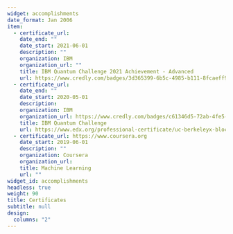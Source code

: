 ```yaml
---
widget: accomplishments
date_format: Jan 2006
item:
  - certificate_url: 
    date_end: ""
    date_start: 2021-06-01
    description: ""
    organization: IBM
    organization_url: ""
    title: IBM Quantum Challenge 2021 Achievement - Advanced
    url: https://www.credly.com/badges/3d365399-6b5c-4985-b111-8fcaeff984eb?source=linked_in_profile
  - certificate_url: 
    date_end: ""
    date_start: 2020-05-01
    description: 
    organization: IBM
    organization_url: https://www.credly.com/badges/c61346d5-72ab-4fe5-84d6-8270511e5df0/linked_in_profile
    title: IBM Quantum Challenge
    url: https://www.edx.org/professional-certificate/uc-berkeleyx-blockchain-fundamentals
  - certificate_url: https://www.coursera.org
    date_start: 2019-06-01
    description: ""
    organization: Coursera
    organization_url: 
    title: Machine Learning
    url: ""
widget_id: accomplishments
headless: true
weight: 90
title: Certificates
subtitle: null
design:
  columns: "2"
---
```

